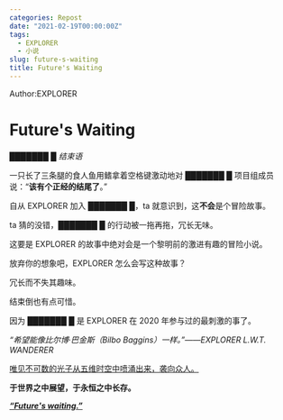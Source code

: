 ```yaml
---
categories: Repost
date: "2021-02-19T00:00:00Z"
tags:
  - EXPLORER
  - 小说
slug: future-s-waiting
title: Future's Waiting
---
```


Author:EXPLORER

# Future's Waiting

_███████ █ 结束语_

一只长了三条腿的食人鱼用鳍拿着空格键激动地对 ███████ █ 项目组成员说：“**该有个正经的结尾了**。”

自从 EXPLORER 加入 ███████ █，ta 就意识到，这**不会**是个冒险故事。

ta 猜的没错，███████ █ 的行动被一拖再拖，冗长无味。

这要是 EXPLORER 的故事中绝对会是一个黎明前的激进有趣的冒险小说。

放弃你的想象吧，EXPLORER 怎么会写这种故事？

冗长而不失其趣味。

结束倒也有点可惜。

因为 ███████ █ 是 EXPLORER 在 2020 年参与过的最刺激的事了。

_“希望能像比尔博·巴金斯（Bilbo Baggins）一样。”——EXPLORER L.W.T. WANDERER_

<u>唯见不可数的光子从五维时空中喷涌出来，袭向众人。</u>

**于世界之中展望，于永恒之中长存。**

<u>**_“Future's waiting.”_**</u>
